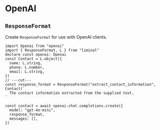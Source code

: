 # OpenAI

## `ResponseFormat`

Create `ResponseFormat` for use with OpenAI clients.

```ts{1-3,7}
import Openai from "openai"
import { ResponseFormat, L } from "liminal"
declare const openai: Openai
const Contact = L.object({
  name: L.string,
  phone: L.number,
  email: L.string,
})
// ---cut---
const response_format = ResponseFormat("extract_contact_information", Contact)`
  The contact information extracted from the supplied text.
`

const contact = await openai.chat.completions.create({
  model: "gpt-4o-mini",
  response_format,
  messages: [],
})
```

[^1]: [OpenAI structured output backend limitations](https://platform.openai.com/docs/guides/structured-outputs#supported-schemas).
